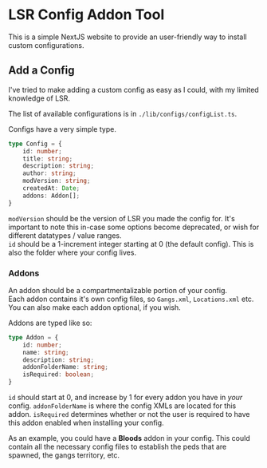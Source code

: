 
# LSR Config Addon Tool
This is a simple NextJS website to provide an user-friendly way to install custom configurations.



## Add a Config
I've tried to make adding a custom config as easy as I could, with my limited knowledge of LSR.  
  
The list of available configurations is in `./lib/configs/configList.ts`.  
  
Configs have a very simple type.
```ts 
type Config = {
    id: number;
    title: string;
    description: string;
    author: string;
    modVersion: string;
    createdAt: Date;
    addons: Addon[];
}
```
`modVersion` should be the version of LSR you made the config for. It's important to note this in-case some options become deprecated, or wish for different datatypes / value ranges.  
`id` should be a 1-increment integer starting at 0 (the default config). This is also the folder where your config lives.  

### Addons 
An addon should be a compartmentalizable portion of your config.  
Each addon contains it's own config files, so `Gangs.xml`, `Locations.xml` etc.  
You can also make each addon optional, if you wish.  
  
Addons are typed like so:
```ts 
type Addon = {
    id: number;
    name: string;
    description: string;
    addonFolderName: string;
    isRequired: boolean;
}
```
`id` should start at 0, and increase by 1 for every addon you have in *your* config.
`addonFolderName` is where the config XMLs are located for this addon.
`isRequired` determines whether or not the user is required to have this addon enabled when installing your config.

As an example, you could have a **Bloods** addon in your config.
This could contain all the necessary config files to establish the peds that are spawned, the gangs territory, etc.
